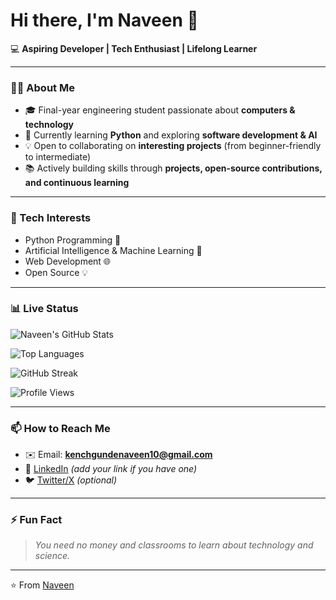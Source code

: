 # Hi there, I'm Naveen 👋

💻 **Aspiring Developer | Tech Enthusiast | Lifelong Learner**

---

### 👨‍💻 About Me
- 🎓 Final-year engineering student passionate about **computers & technology**  
- 🌱 Currently learning **Python** and exploring **software development & AI**  
- 💡 Open to collaborating on **interesting projects** (from beginner-friendly to intermediate)  
- 📚 Actively building skills through **projects, open-source contributions, and continuous learning**  

---

### 🚀 Tech Interests
- Python Programming 🐍  
- Artificial Intelligence & Machine Learning 🤖  
- Web Development 🌐  
- Open Source 💡  

---

### 📊 Live Status
![Naveen's GitHub Stats](https://github-readme-stats.vercel.app/api?username=NAVEEN10032004K&show_icons=true&theme=tokyonight)  

![Top Languages](https://github-readme-stats.vercel.app/api/top-langs/?username=NAVEEN10032004K&layout=compact&theme=tokyonight)  

![GitHub Streak](https://streak-stats.demolab.com?user=NAVEEN10032004K&theme=tokyonight)  

![Profile Views](https://komarev.com/ghpvc/?username=NAVEEN10032004K&label=Profile%20Views&color=blue&style=flat)

---

### 📫 How to Reach Me
- ✉️ Email: **kenchgundenaveen10@gmail.com**  
- 💼 [LinkedIn](#) _(add your link if you have one)_  
- 🐦 [Twitter/X](#) _(optional)_  

---

### ⚡ Fun Fact
> *You need no money and classrooms to learn about technology and science.*

---

⭐️ From [Naveen](https://github.com/NAVEEN10032004K)
